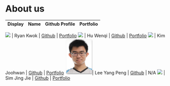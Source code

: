 # About us

Display | Name | Github Profile | Portfolio 
--------|:----:|:--------------:|:---------:

![](https://avatars.githubusercontent.com/u/61216523?s=400&u=14d1ea6c1c7a2dc388293b299eb860859388b309&v=4) | Ryan Kwok | [Github](https://github.com/kwokyto) | [Portfolio](docs/team/kwokyto.md)
![](http://placekitten.com/100/100) | Hu Wenqi | [Github](https://github.com/Vinci-Hu) | [Portfolio](docs/team/wenqihu.md)
![](https://via.placeholder.com/100.png?text=Photo) | Kim Joohwan | [Github](https://github.com/joohwan58) | [Portfolio](docs/team/johndoe.md)
![img.png](img.png)| Lee Yang Peng | [Github](https://github.com/Leeyp) | N/A
![](https://via.placeholder.com/100.png?text=Photo) | Sim Jing Jie | [Github](https://github.com/SimJJ96/) | [Portfolio](docs/team/simjingjie.md)

